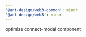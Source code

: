 ```yaml
---
'@ant-design/web3-common': minor
'@ant-design/web3': minor
---
```


optimize connect-modal component
